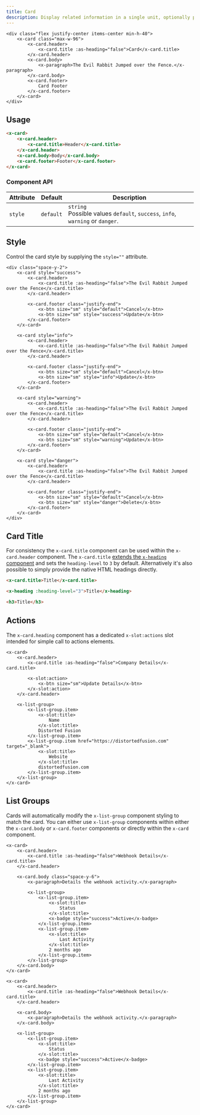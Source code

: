 ```yaml
---
title: Card
description: Display related information in a single unit, optionally providing related actions.
---
```


```blade-component-preview
<div class="flex justify-center items-center min-h-40">
    <x-card class="max-w-96">
        <x-card.header>
            <x-card.title :as-heading="false">Card</x-card.title>
        </x-card.header>
        <x-card.body>
            <x-paragraph>The Evil Rabbit Jumped over the Fence.</x-paragraph>
        </x-card.body>
        <x-card.footer>
            Card Footer
        </x-card.footer>
    </x-card>
</div>
```

## Usage

```html
<x-card>
    <x-card.header>
        <x-card.title>Header</x-card.title>
    </x-card.header>
    <x-card.body>Body</x-card.body>
    <x-card.footer>Footer</x-card.footer>
</x-card>
```

### Component API

| Attribute | Default   | Description                                                                      |
| --------- | --------- | -------------------------------------------------------------------------------- |
| `style`   | `default` | `string`<br>Possible values `default`, `success`, `info`, `warning` or `danger`. |

## Style

Control the card style by supplying the `style=""` attribute.

```blade-component-code
<div class="space-y-2">
    <x-card style="success">
        <x-card.header>
            <x-card.title :as-heading="false">The Evil Rabbit Jumped over the Fence</x-card.title>
        </x-card.header>

        <x-card.footer class="justify-end">
            <x-btn size="sm" style="default">Cancel</x-btn>
            <x-btn size="sm" style="success">Update</x-btn>
        </x-card.footer>
    </x-card>

    <x-card style="info">
        <x-card.header>
            <x-card.title :as-heading="false">The Evil Rabbit Jumped over the Fence</x-card.title>
        </x-card.header>

        <x-card.footer class="justify-end">
            <x-btn size="sm" style="default">Cancel</x-btn>
            <x-btn size="sm" style="info">Update</x-btn>
        </x-card.footer>
    </x-card>

    <x-card style="warning">
        <x-card.header>
            <x-card.title :as-heading="false">The Evil Rabbit Jumped over the Fence</x-card.title>
        </x-card.header>

        <x-card.footer class="justify-end">
            <x-btn size="sm" style="default">Cancel</x-btn>
            <x-btn size="sm" style="warning">Update</x-btn>
        </x-card.footer>
    </x-card>

    <x-card style="danger">
        <x-card.header>
            <x-card.title :as-heading="false">The Evil Rabbit Jumped over the Fence</x-card.title>
        </x-card.header>

        <x-card.footer class="justify-end">
            <x-btn size="sm" style="default">Cancel</x-btn>
            <x-btn size="sm" style="danger">Delete</x-btn>
        </x-card.footer>
    </x-card>
</div>
```

## Card Title

For consistency the `x-card.title` component can be used within the `x-card.header` component. The `x-card.title` [extends the `x-heading` component](/docs/components/typography#heading) and sets the `heading-level` to `3` by default. Alternatively it's also possible to simply provide the native HTML headings directly.

```html
<x-card.title>Title</x-card.title>

<x-heading :heading-level="3">Title</x-heading>

<h3>Title</h3>
```

## Actions

The `x-card.heading` component has a dedicated `x-slot:actions` slot intended for simple call to actions elements.

```blade-component-code
<x-card>
    <x-card.header>
        <x-card.title :as-heading="false">Company Details</x-card.title>

        <x-slot:action>
            <x-btn size="sm">Update Details</x-btn>
        </x-slot:action>
    </x-card.header>

    <x-list-group>
        <x-list-group.item>
            <x-slot:title>
                Name
            </x-slot:title>
            Distorted Fusion
        </x-list-group.item>
        <x-list-group.item href="https://distortedfusion.com" target="_blank">
            <x-slot:title>
                Website
            </x-slot:title>
            distortedfusion.com
        </x-list-group.item>
    </x-list-group>
</x-card>
```

## List Groups

Cards will automatically modify the `x-list-group` component styling to match the card. You can either use `x-list-group` components within either the `x-card.body` or `x-card.footer` components or directly within the `x-card` component.

```blade-component-code
<x-card>
    <x-card.header>
        <x-card.title :as-heading="false">Webhook Details</x-card.title>
    </x-card.header>

    <x-card.body class="space-y-6">
        <x-paragraph>Details the webhook activity.</x-paragraph>

        <x-list-group>
            <x-list-group.item>
                <x-slot:title>
                    Status
                </x-slot:title>
                <x-badge style="success">Active</x-badge>
            </x-list-group.item>
            <x-list-group.item>
                <x-slot:title>
                    Last Activity
                </x-slot:title>
                2 months ago
            </x-list-group.item>
        </x-list-group>
    </x-card.body>
</x-card>
```

```blade-component-code
<x-card>
    <x-card.header>
        <x-card.title :as-heading="false">Webhook Details</x-card.title>
    </x-card.header>

    <x-card.body>
        <x-paragraph>Details the webhook activity.</x-paragraph>
    </x-card.body>

    <x-list-group>
        <x-list-group.item>
            <x-slot:title>
                Status
            </x-slot:title>
            <x-badge style="success">Active</x-badge>
        </x-list-group.item>
        <x-list-group.item>
            <x-slot:title>
                Last Activity
            </x-slot:title>
            2 months ago
        </x-list-group.item>
    </x-list-group>
</x-card>
```
